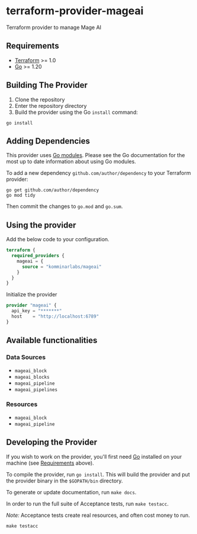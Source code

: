 # terraform-provider-mageai
Terraform provider to manage Mage AI

## Requirements

- [Terraform](https://developer.hashicorp.com/terraform/downloads) >= 1.0
- [Go](https://golang.org/doc/install) >= 1.20

## Building The Provider

1. Clone the repository
1. Enter the repository directory
1. Build the provider using the Go `install` command:

```shell
go install
```

## Adding Dependencies

This provider uses [Go modules](https://github.com/golang/go/wiki/Modules).
Please see the Go documentation for the most up to date information about using Go modules.

To add a new dependency `github.com/author/dependency` to your Terraform provider:

```shell
go get github.com/author/dependency
go mod tidy
```

Then commit the changes to `go.mod` and `go.sum`.

## Using the provider

Add the below code to your configuration.

```terraform
terraform {
  required_providers {
    mageai = {
      source = "komminarlabs/mageai"
    }
  }
}
```

Initialize the provider

```terraform
provider "mageai" {
  api_key = "*******"
  host    = "http://localhost:6789"
}
```

## Available functionalities

### Data Sources

* `mageai_block`
* `mageai_blocks`
* `mageai_pipeline`
* `mageai_pipelines`

### Resources

* `mageai_block`
* `mageai_pipeline`

## Developing the Provider

If you wish to work on the provider, you'll first need [Go](http://www.golang.org) installed on your machine (see [Requirements](#requirements) above).

To compile the provider, run `go install`. This will build the provider and put the provider binary in the `$GOPATH/bin` directory.

To generate or update documentation, run `make docs`.

In order to run the full suite of Acceptance tests, run `make testacc`.

*Note:* Acceptance tests create real resources, and often cost money to run.

```shell
make testacc
```
